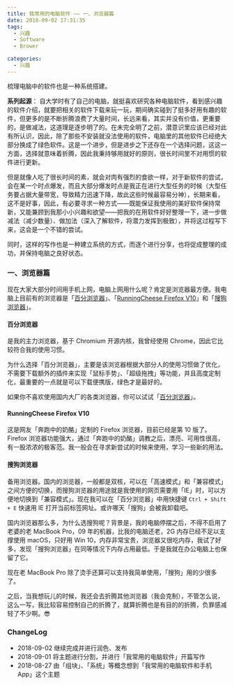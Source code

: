 ```yaml
---
title: 我常用的电脑软件 —— 一、浏览器篇
date: 2018-09-02 17:31:35
tags:
  - 兴趣
  - Software
  - Brower

categories:
  - 兴趣
---
```


 梳理电脑中的软件也是一种系统搭建。

<!--more-->

**系列起源**：
自大学时有了自己的电脑，就挺喜欢研究各种电脑软件，看到感兴趣的软件介绍，就要把相关的软件下载来玩一玩，期间确实碰到了挺多好用有趣的软件，但更多的是不断折腾浪费了大量时间，长远来看，其实并没有价值，更重要的，是做减法，这道理是逐步明了的。在未完全明了之前，潜意识里应该已经对此有所认识，因此，除了那些不安装就没法使用的软件，电脑里的其他软件已经绝大部分换成了绿色软件。这是一个进步，但是进步之下还存在一个选择问题，这这一方面，选择就意味着折腾，因此我秉持够用就好的原则，很长时间里不对用惯的软件进行更新。

但是就像人吃了很长时间的素，就会对肉有强烈的食欲一样，对于新软件的尝试，会在某一个时点爆发，而且大部分爆发时点是我正在进行大型任务的时候（大型任务要占据大量带宽，导致精力迅速下降，故此这些时候最容易分神），长期来看，这不是好事，因此，有必要寻求一种方式——既能保证我使用的美好软件保持常新，又能兼顾到我那小小兴趣和欲望——把我的在用软件好好整理一下，进一步做减法（减少数量）、做加法（深入了解软件，将潜力发挥到极致），并将这过程写下来，这会是一个不错的尝试。

同时，这样的写作也是一种建立系统的方式，而逐个进行分享，也将促成整理的成功，并保持电脑之良好状态。

### 一、浏览器篇
现在大家大部分时间用手机上网，电脑上网用什么呢？肯定是浏览器最方便。我电脑上目前有的浏览器是「[百分浏览器](https://www.centbrowser.cn/)」、「[RunningCheese Firefox V10](https://www.runningcheese.com/v10)」和「[搜狗浏览器](https://ie.sogou.com/)」。

#### 百分浏览器
是我的主力浏览器，基于 Chromium 开源内核，我曾经使用 Chrome，因此它比较符合我的使用习惯。

为什么选择「百分浏览器」，主要是该浏览器根据大部分人的使用习惯做了优化，不需要下载额外的插件来实现「鼠标手势」、「超级拖拽」等功能，并且高度定制化，最重要的一点就是可以下载便携版，绿色才是最好的。

如果你不喜欢使用国内大厂的各类浏览器，你可以试试「[百分浏览器](http://xn--kbrs0iswywmirjy/)」。

#### RunningCheese Firefox V10
这是网友「奔跑中的奶酪」定制的 Firefox 浏览器，目前已经是第 10 版了。Firefox 浏览器功能强大，通过「奔跑中的奶酪」调教之后，漂亮、可用性很高，有一股浓浓的极客范。我一般会在寻求新尝试的时候来使用，学习一些新的用法。

#### 搜狗浏览器
备用浏览器。国内的浏览器，一般都是双核，可以在「高速模式」和「兼容模式」之间方便的切换，而搜狗浏览器的用途就是我使用的网页需要用「IE」时，可以方便地切换到「兼容模式」。现在我可以在「百分浏览器」中用快捷键 `Ctrl + Shift + E` 快速用 IE 打开当前标签网址。或许哪天「搜狗」会被我卸载吧。

国内浏览器那么多，为什么选搜狗呢？背景是，我的电脑停摆之后，不得不启用了老婆的老 MacBook Pro，09 年的机器，比我的电脑还老，2G 内存已经不足以支撑使用 macOS，只好用 Win 10，内存非常宝贵，浏览器又很吃内存，我试了好多，发现「搜狗浏览器」在同等情况下内存占用最低。于是我就在办公电脑上也保留了它。

现在老 MacBook Pro 除了烫手还算可以支持我简单使用，「搜狗」用的少很多了。

之后，当我想玩儿的时候，我还会去折腾其他浏览器（我会克制），不管怎么说，这么一写，我比较容易控制自己的折腾了，就算折腾也是有目的的折腾，负罪感减轻了不少啊。😎

### ChangeLog
- 2018-09-02 继续完成并进行润色、发布
- 2018-09-01 将主题进行分割，并进行「我常用的电脑软件」开篇写作
- 2018-08-27 由「组块」、「系统」等概念想到「我常用的电脑软件和手机 App」这个主题